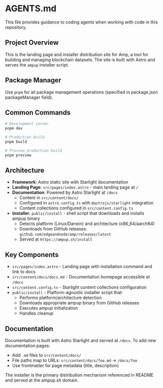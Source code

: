 # AGENTS.md

This file provides guidance to coding agents when working with code in this repository.

## Project Overview

This is the landing page and installer distribution site for Amp, a tool for building and managing blockchain datasets. The site is built with Astro and serves the `ampup` installer script.

## Package Manager

Use `pnpm` for all package management operations (specified in package.json packageManager field).

## Common Commands

```sh
# Development server
pnpm dev

# Production build
pnpm build

# Preview production build
pnpm preview
```

## Architecture

- **Framework**: Astro static site with Starlight documentation
- **Landing Page**: `src/pages/index.astro` - main landing page at `/`
- **Documentation**: Powered by Astro Starlight at `/docs`
  - Content in `src/content/docs/`
  - Configured in `astro.config.ts` with `@astrojs/starlight` integration
  - Content collections configured in `src/content.config.ts`
- **Installer**: `public/install` - shell script that downloads and installs ampup binary
  - Detects platform (Linux/Darwin) and architecture (x86_64/aarch64)
  - Downloads from GitHub releases: `github.com/edgeandnode/amp/releases/latest`
  - Served at `https://ampup.sh/install`

## Key Components

- `src/pages/index.astro` - Landing page with installation command and link to docs
- `src/content/docs/docs.md` - Documentation homepage accessible at `/docs`
- `src/content.config.ts` - Starlight content collections configuration
- `public/install` - Platform-agnostic installer script that:
  - Performs platform/architecture detection
  - Downloads appropriate ampup binary from GitHub releases
  - Executes ampup initialization
  - Handles cleanup

## Documentation

Documentation is built with Astro Starlight and served at `/docs`. To add new documentation pages:
- Add `.md` files to `src/content/docs/`
- File paths map to URLs: `src/content/docs/foo.md` → `/docs/foo`
- Use frontmatter for page metadata (title, description)

The installer is the primary distribution mechanism referenced in README and served at the ampup.sh domain.
